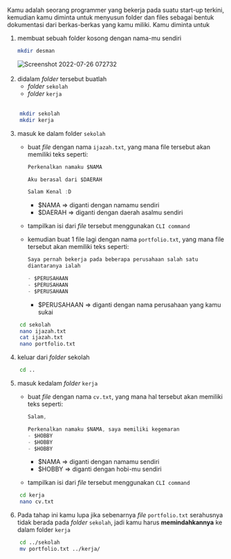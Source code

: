 Kamu adalah seorang programmer yang bekerja pada suatu start-up terkini, kemudian kamu diminta untuk menyusun folder dan files sebagai bentuk dokumentasi dari berkas-berkas yang kamu miliki. Kamu diminta untuk

1. membuat sebuah folder kosong dengan nama-mu sendiri
    ```bash
    mkdir desman
    ```
    ![Screenshot 2022-07-26 072732](https://user-images.githubusercontent.com/107124396/180897135-e5143b2d-43b3-45d1-8a04-5628422e39f8.png)
    <br><br>
2. didalam *folder* tersebut buatlah
    - *folder* `sekolah`
    - *folder* `kerja`
    <br>
```bash
    mkdir sekolah
    mkdir kerja
```

3. masuk ke dalam folder `sekolah`
    - buat *file* dengan nama `ijazah.txt`, yang mana file tersebut akan memiliki teks seperti:

        ```jsx
        Perkenalkan namaku $NAMA

        Aku berasal dari $DAERAH

        Salam Kenal :D
        ```

        - $NAMA ⇒ diganti dengan namamu sendiri
        - $DAERAH ⇒ diganti dengan daerah asalmu sendiri
    - tampilkan isi dari *file* tersebut menggunakan `CLI command`
    - kemudian buat 1 file lagi dengan nama `portfolio.txt`, yang mana file tersebut akan memiliki teks seperti:

        ```jsx
        Saya pernah bekerja pada beberapa perusahaan salah satu 
        diantaranya ialah

        - $PERUSAHAAN
        - $PERUSAHAAN
        - $PERUSAHAAN
        ```

        - $PERUSAHAAN ⇒ diganti dengan nama perusahaan yang kamu sukai
```bash
    cd sekolah
    nano ijazah.txt
    cat ijazah.txt
    nano portfolio.txt
```

4. keluar dari *folder* sekolah
```bash
    cd ..
```
5. masuk kedalam *folder* `kerja`
    - buat *file* dengan nama `cv.txt`, yang mana hal tersebut akan memiliki teks seperti:

        ```jsx
        Salam,

        Perkenalkan namaku $NAMA, saya memiliki kegemaran
        - $HOBBY
        - $HOBBY
        - $HOBBY
        ```

        - $NAMA ⇒ diganti dengan namamu sendiri
        - $HOBBY ⇒ diganti dengan hobi-mu sendiri
    - tampilkan isi dari *file* tersebut menggunakan `CLI command`
```bash
    cd kerja
    nano cv.txt
```
6. Pada tahap ini kamu lupa jika sebenarnya *file* `portfolio.txt` serahusnya tidak berada pada *folder* `sekolah`, jadi kamu harus **memindahkannya** ke dalam folder `kerja`
```bash
    cd ../sekolah
    mv portfolio.txt ../kerja/
```